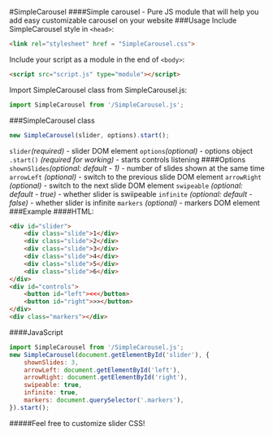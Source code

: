 #SimpleCarousel
####Simple carousel - Pure JS module that will help you add easy customizable carousel on your website
###Usage
Include SimpleCarousel style in `<head>`:
```html
<link rel="stylesheet" href = "SimpleCarousel.css">
```
Include your script as a module in the end of `<body>`:
```html
<script src="script.js" type="module"></script>
```
Import SimpleCarousel class from SimpleCarousel.js:
```javascript
import SimpleCarousel from '/SimpleCarousel.js';
```
###SimpleCarousel class
```javascript
new SimpleCarousel(slider, options).start();
```
`slider`*(required)* - slider DOM element
`options`*(optional)* - options object
`.start()` *(required for working)* - starts controls listening
####Options
`shownSlides`*(optional: default - 1)* - number of slides shown at the same time
`arrowLeft` *(optional)* - switch to the previous slide DOM element
`arrowRight` *(optional)* - switch to the next slide DOM element
`swipeable` *(optional: default - true)* - whether slider is swiipeable
`infinite` *(optional: default - false)* - whether slider is infinite
`markers` *(optional)* - markers DOM element
###Example
####HTML:
```html
<div id="slider">
	<div class="slide">1</div>
	<div class="slide">2</div>
	<div class="slide">3</div>
	<div class="slide">4</div>
	<div class="slide">5</div>
	<div class="slide">6</div>
</div>
<div id="controls">
	<button id="left"><<</button>
	<button id="right">>></button>
</div>
<div class="markers"></div>
```
####JavaScript
```javascript
import SimpleCarousel from '/SimpleCarousel.js';
new SimpleCarousel(document.getElementById('slider'), {
	shownSlides: 3,
	arrowLeft: document.getElementById('left'),
	arrowRight: document.getElementById('right'),
	swipeable: true,
	infinite: true,
	markers: document.querySelector('.markers'),
}).start();
```
#####Feel free to customize slider CSS!
